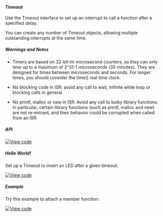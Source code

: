 #### Timeout

Use the Timeout interface to set up an interrupt to call a function after a specified delay.

You can create any number of Timeout objects, allowing multiple outstanding interrupts at the same time.

##### Warnings and Notes

* Timers are based on 32-bit int microsecond counters, so they can only time up to a maximum of 2^31-1 microseconds (30 minutes). They are designed for times between microseconds and seconds. For longer times, you should consider the time() real time clock.

* No blocking code in ISR: avoid any call to wait, infinite while loop or blocking calls in general.

* No printf, malloc or new in ISR: Avoid any call to bulky library functions. In particular, certain library functions (such as printf, malloc and new) are not re-entrant, and their behavior could be corrupted when called from an ISR.

##### API

[![View code](https://www.mbed.com/embed/?type=library)](https://docs.mbed.com/docs/mbed-os-api/en/mbed-os-5.5/api/classmbed_1_1Timeout.html)

##### Hello World!

Set up a Timeout to invert an LED after a given timeout:

[![View code](https://www.mbed.com/embed/?url=https://developer.mbed.org/teams/mbed_example/code/Timeout_HelloWorld/)](https://developer.mbed.org/teams/mbed_example/code/Timeout_HelloWorld/file/46d33a0cb1b1/main.cpp)

##### Example

Try this example to attach a member function:

[![View code](https://www.mbed.com/embed/?url=https://developer.mbed.org/teams/mbed_example/code/Timeout_Example/)](https://developer.mbed.org/teams/mbed_example/code/Timeout_Example/file/00cc01bd2e75/main.cpp)
